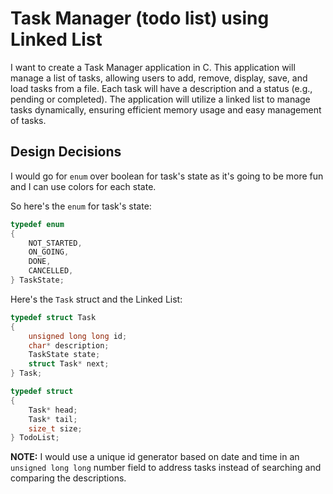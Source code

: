 # Task Manager (todo list) using Linked List

I want to create a Task Manager application in C. This application will manage a list of tasks, allowing users to add, remove, display, save, and load tasks from a file.
Each task will have a description and a status (e.g., pending or completed).
The application will utilize a linked list to manage tasks dynamically, ensuring efficient memory usage and easy management of tasks.

## Design Decisions

I would go for `enum` over boolean for task's state as it's going to be more fun and I can use colors for each state.

So here's the `enum` for task's state:

```c
typedef enum
{
    NOT_STARTED,
    ON_GOING,
    DONE,
    CANCELLED,
} TaskState;
```

Here's the `Task` struct and the Linked List:

```c
typedef struct Task
{
    unsigned long long id;
    char* description;
    TaskState state;
    struct Task* next;
} Task;

typedef struct
{
    Task* head;
    Task* tail;
    size_t size;
} TodoList;
```

**NOTE:** I would use a unique id generator based on date and time in an `unsigned long long` number field to address tasks instead of searching and comparing the descriptions.
